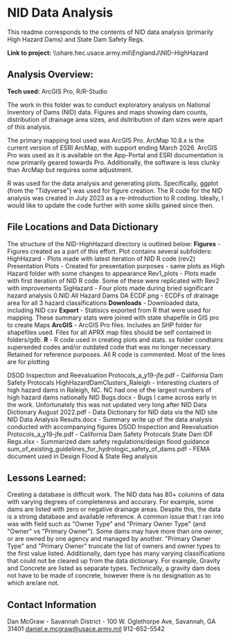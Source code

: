 # NID Data Analysis
This readme corresponds to the contents of NID data analysis (primarily High Hazard Dams) and State Dam Safety Regs.

**Link to project:** \\\share.hec.usace.army.mil\EnglandJ\NID-HighHazard

## Analysis Overview:

**Tech used:** ArcGIS Pro, R/R-Studio

The work in this folder was to conduct exploratory analysis on National Inventory of Dams (NID) data. Figures and maps showing dam counts, distribution of drainage area sizes, and dsitribution of dam sizes were apart of this analysis. 

The primary mapping tool used was ArcGIS Pro. ArcMap 10.8.x is the current version of ESRI ArcMap, with support ending March 2026. ArcGIS Pro was used as it is available on the App-Portal and ESRI documentation is now primarily geared towards Pro. Additionally, the software is less clunky than ArcMap but requires some adjustment. 

R was used for the data analysis and generating plots. Specifically, ggplot (from the "Tidyverse") was used for figure creation. The R code for the NID analysis was created in July 2023 as a re-introduction to R coding. Ideally, I would like to update the code further with some skills gained since then.

## File Locations and Data Dictionary

The structure of the NID-HighHazard directory is outlined below: 
**Figures** - Figures created as a part of this effort. Plot contains several subfolders:
  HighHazard - Plots made with latest iteration of NID R code (rev2)
  Presentation Plots - Created for presentation purposes - same plots as High Hazard folder with some changes to appearance
  Rev1_plots - Plots made with first iteration of NID R code. Some of these were replicated with Rev2 with improvements
  SigHazard - Four plots made during bried significant hazard analysis
  0.NID All Hazard Dams DA ECDF.png - ECDFs of drainage area for all 3 hazard classifications
**Downloads** - Downloaded data, including NID csv
**Export** - Statisics exported from R that were used for mapping. These summary stats were joined with state shapefile in GIS pro to create Maps
**ArcGIS** - ArcGIS Pro files. Includes an SHP folder for shapefiles used. Files for all APRX map files should be self contained in folders/gdb. 
**R** - R code used in creating plots and stats. ss folder condtains superseded codes and/or outdated code that was no longer necessary. Retained for reference purposes.
  All R code is commented. Most of the lines are for plotting

DSOD Inspection and Reevaluation Protocols_a_y19-jfe.pdf  -  California Dam Safety Protocals
HighHazardDamClusters_Raleigh - Interesting clusters of high hazard dams in Raleigh, NC. NC had one of the largest numbers of high hazard dams nationally
NID Bugs.docx - Bugs I came across early in the work. Unfortunately this was not updated very long after
NID Data Dictionary August 2022.pdf  - Data Dictionary for NID data vis the NID site
NID Data Analysis Results.docx  -  Summary write up of the data analysis conducted with accompanying figures
DSOD Inspection and Reevaluation Protocols_a_y19-jfe.pdf  -  California Dam Safety Protocals
State Dam IDF Regs.xlsx  -  Summarized dam safety regulations/design flood guidance
sum_of_existing_guidelines_for_hydrologic_safety_of_dams.pdf  -  FEMA document used in Design Flood & State Reg analysis

## Lessons Learned:

Creating a database is difficult work. The NID data has 80+ columns of data with varying degrees of completeness and accurary. For example, some dams are listed with zero or negative drainage areas. Despite this, the data is a strong database and available reference. A common issue that I ran into was with field such as "Owner Type" and "Primary Owner Type" (and "Owner" vs "Primary Owner"). Some dams may have more than one owner, or are owned by one agency and managed by another. "Primary Owner Type" and "Primary Owner" truncate the list of owners and owner types to the first value listed. Additionally, dam type has many varying classifications that could not be cleared up from the data dictionary. For example, Gravity and Concrete are listed as separate types. Technically, a gravity dam does not have to be made of concrete, however there is no designation as to which are/are not.

## Contact Information
Dan McGraw - Savannah District - 100 W. Oglethorpe Ave, Savannah, GA 31401
daniel.e.mcgraw@usace.army.mil
912-652-5542


